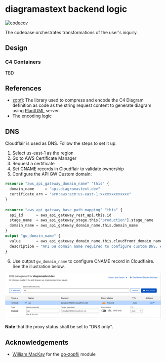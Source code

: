 # diagramastext backend logic

[![codecov](https://codecov.io/github/kislerdm/diagramastext/branch/master/graph/badge.svg)](https://codecov.io/github/kislerdm/diagramastext)

The codebase orchestrates transformations of the user's inquiry.

## Design

### C4 Containers

TBD

## References

- [zopfi](https://github.com/google/zopfli): The library used to compress and encode the C4 Diagram definition as code
  as the string request content to generate diagram using [PlantUML](www.plantuml.com/plantuml/uml) server.
- The encoding [logic](pkg/rendering/plantuml/plantump-webclient-mimic/src/converter.js)

## DNS

Cloudflair is used as DNS. Follow the steps to set it up:

1. Select us-east-1 as the region
2. Go to AWS Certificate Manager
3. Request a certificate
4. Set CNAME records in Cloudflair to validate ownership
5. Configure the API GW Custom domain:
```terraform
resource "aws_api_gateway_domain_name" "this" {
  domain_name     = "api.diagramastext.dev"
  certificate_arn = "arn:aws:acm:us-east-1:xxxxxxxxxxxxx"
}

resource "aws_api_gateway_base_path_mapping" "this" {
  api_id      = aws_api_gateway_rest_api.this.id
  stage_name  = aws_api_gateway_stage.this["production"].stage_name
  domain_name = aws_api_gateway_domain_name.this.domain_name
}
output "gw_domain_name" {
  value       = aws_api_gateway_domain_name.this.cloudfront_domain_name
  description = "API GW domain name required to configure custom DNS, e.g. Cloudflaire"
}
```
6. Use output `gw_domain_name` to configure CNAME record in Cloudflaire. See the illustration below.

![dns](fig/dns.png)

**Note** that the proxy status shall be set to "DNS only".

## Acknowledgements

- [William MacKay](https://github.com/foobaz) for the [go-zopfli](https://github.com/foobaz/go-zopfli) module

